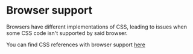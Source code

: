 # Browser support

Browsers have different implementations of CSS, leading to issues when some CSS code isn't supported by said browser.

You can find CSS references with browser support [here](https://www.w3schools.com/cssref/css3_browsersupport.php)
